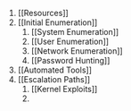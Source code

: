 1. [[Resources]]
2. [[Initial Enumeration]]
	1. [[System Enumeration]]
	2. [[User Enumeration]]
	3. [[Network Enumeration]]
	4. [[Password Hunting]]
3. [[Automated Tools]]
4. [[Escalation Paths]]
	1. [[Kernel Exploits]]
	2. 